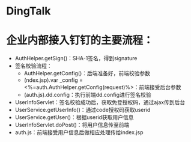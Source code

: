# DingTalk

# 企业内部接入钉钉的主要流程：
- AuthHelper.getSign()：SHA-1签名，得到signature
- 签名校验流程：
  - AuthHelper.getConfig()：后端准备好，前端校验参数
  - (ndex.jsp).var _config =<%=auth.AuthHelper.getConfig(request)%>：前端接受后台参数
  - (auth.js).dd.config：执行前端dd.config进行签名校验
- UserInfoServlet：签名校验成功后，获取免登授权码，通过ajax传到后台
- UserService.getUserInfo()：通过code授权码获取userid
- UserService.getUser()：根据userid获取用户信息
- UserInfoServlet.doPost()：将用户信息传至前端
- auth.js：前端接受用户信息后做相应处理传给index.jsp
